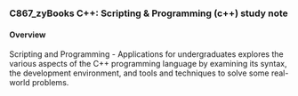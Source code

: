 ### C867_zyBooks C++: Scripting & Programming (c++) study note

#### Overview
Scripting and Programming - Applications for undergraduates explores the various aspects of the C++ programming language by examining its syntax, the development environment, and tools and techniques to solve some real-world problems.
